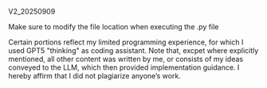 V2_20250909


Make sure to modify the file location when executing the .py file

Certain portions reflect my limited programming experience, for which I used GPT5 "thinking" as coding assistant. Note that, excpet where explicitly mentioned, all other content was written by me, or consists of my ideas
conveyed to the LLM, which then provided implementation guidance. I hereby affirm that I did not plagiarize anyone’s work.
